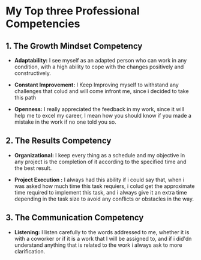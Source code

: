 # My Top three Professional Competencies

## 1. The Growth Mindset Competency
  * **Adaptability:** I see myself as an adapted person who can work in any condition, with a high ability to cope with the changes positively and constructively.
  
  * **Constant Improvement:** I Keep Improving myself to withstand any challenges that colud and will come infront me, since i decided to take this path
  
  * **Openness:** I really appreciated the feedback in my work, since it will help me to excel my career, I mean how you should know if you made a mistake in the work if no one told you so.
  
## 2. The Results Competency
  * **Organizational:** I keep every thing as a schedule and my objective in any project is the completion of it according to the specified time and the best result.
  
  * **Project Execution :** I always had this ability if i could say that, when i was asked how much time this task requiers, i colud get the approximate time required to implement this task, and i always give it an extra time depending in the task size to avoid any conflicts or obstacles in the way.
  
## 3. The Communication Competency

  * **Listening:** I listen carefully to the words addressed to me, whether it is with a coworker or if it is a work that I will be assigned to, and if i did'dn understand anything that is related to the work i always ask to more clarification.
  
  
  
  
 
